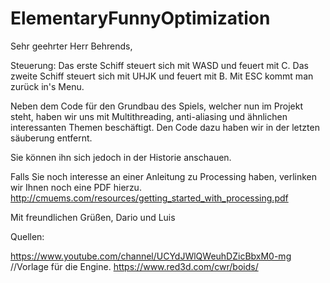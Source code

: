 # ElementaryFunnyOptimization
Sehr geehrter Herr Behrends,

Steuerung:
Das erste Schiff steuert sich mit WASD und feuert mit C.
Das zweite Schiff steuert sich mit UHJK und feuert mit B.
Mit ESC kommt man zurück in's Menu.

Neben dem Code für den Grundbau des Spiels, welcher nun im Projekt steht, haben wir uns mit Multithreading,
anti-aliasing und ähnlichen interessanten Themen beschäftigt.
Den Code dazu haben wir in der letzten säuberung entfernt.

Sie können ihn sich jedoch in der Historie anschauen.

Falls Sie noch interesse an einer Anleitung zu Processing haben, verlinken wir Ihnen noch eine PDF hierzu.
http://cmuems.com/resources/getting_started_with_processing.pdf

Mit freundlichen Grüßen,
Dario und Luis

Quellen:

https://www.youtube.com/channel/UCYdJWlQWeuhDZicBbxM0-mg //Vorlage für die Engine.
https://www.red3d.com/cwr/boids/
